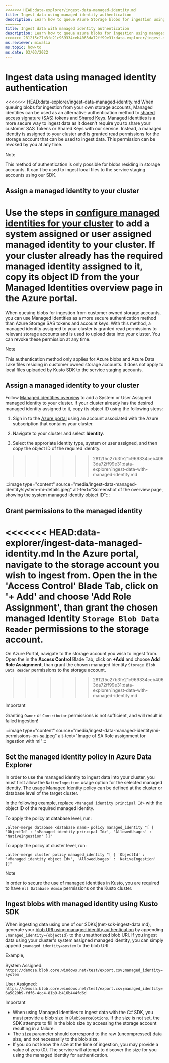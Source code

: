 ```yaml
---
<<<<<<< HEAD:data-explorer/ingest-data-managed-identity.md
title: Ingest data using managed identity authentication
description: Learn how to queue Azure Storage blobs for ingestion using managed identity authentication.
=======
title: Ingest data with managed identity authentication
description: Learn how to queue azure blobs for ingestion using managed identity instead of blob SAS or storage account key
>>>>>>> 2812f5c27b3fe21c969334ceb4063da72ff99e31:data-explorer/ingest-data-with-managed-identity.md
ms.reviewer: miwalia
ms.topic: how-to
ms.date: 03/03/2022
---
```


# Ingest data using managed identity authentication

<<<<<<< HEAD:data-explorer/ingest-data-managed-identity.md
When queuing blobs for ingestion from your own storage accounts, Managed identities can be used as an alternative authentication method to [shared access signature (SAS)](/azure/storage/common/storage-sas-overview) tokens and [Shared Keys](/rest/api/storageservices/authorize-with-shared-key). Managed identities is a more secure way to ingest data as it doesn't require you to share your customer SAS Tokens or Shared Keys with our service. Instead, a managed identity is assigned to your cluster and is granted read permissions for the storage account that can be used to ingest data. This permission can be revoked by you at any time.

> [!NOTE]
>
> This method of authentication is only possible for blobs residing in storage accounts. It can't be used to ingest local files to the service staging accounts using our SDK.

## Assign a managed identity to your cluster

Use the steps in [configure managed identities for your cluster](configure-managed-identities-cluster.md) to add a system assigned or user assigned managed identity to your cluster. If your cluster already has the required managed identity assigned to it, copy its object ID from the your Managed Identities overview page in the Azure portal.
=======
When queuing blobs for ingestion from customer owned storage accounts, you can use Managed Identities as a more secure authentication method than Azure Storage SAS tokens and account keys. With this method, a managed identity assigned to your cluster is granted read permissions to relevant storage accounts and is used to upload data into your cluster. You can revoke these permission at any time.

> [!NOTE]
>
> This authentication method only applies for Azure blobs and Azure Data Lake files residing in customer owned storage accounts. It does not apply to local files uploaded by Kusto SDK to the service staging accounts.

## Assign a managed identity to your cluster

Follow [Managed identities overview](managed-identities-overview.md) to add a System or User Assigned managed identity to your cluster.
If your cluster already has the desired managed identity assigned to it, copy its object ID using the following steps:

1. Sign in to the [Azure portal](https://portal.azure.com/) using an account associated with the Azure subscription that contains your cluster.

1. Navigate to your cluster and select **Identity**.
1. Select the approriate identity type, system or user assigned, and then copy the object ID of the required identity.
>>>>>>> 2812f5c27b3fe21c969334ceb4063da72ff99e31:data-explorer/ingest-data-with-managed-identity.md

:::image type="content" source="media/ingest-data-managed-identity/system-mi-details.jpeg" alt-text="Screenshot of the overview page, showing the system managed identity object ID":::

## Grant permissions to the managed identity

<<<<<<< HEAD:data-explorer/ingest-data-managed-identity.md
In the Azure portal, navigate to the storage account you wish to ingest from.
Open the in the 'Access Control' Blade Tab, click on '+ Add' and choose 'Add Role Assignment', than grant the chosen managed Identity `Storage Blob Data Reader` permissions to the storage account.
=======
On Azure Portal, navigate to the storage account you wish to ingest from. Open the in the **Access Control** Blade Tab, click on **+Add** and choose **Add Role Assignment**, than grant the chosen managed Identity `Storage Blob Data Reader` permissions to the storage account.
>>>>>>> 2812f5c27b3fe21c969334ceb4063da72ff99e31:data-explorer/ingest-data-with-managed-identity.md

> [!IMPORTANT]
>
> Granting `Owner` or `Contributor` permissions is not sufficient, and will result in failed ingestion!

:::image type="content" source="media/ingest-data-managed-identity/mi-permissions-on-sa.jpeg" alt-text="Image of SA Role assignment for ingestion with mi":::

## Set the managed identity policy in Azure Data Explorer

In order to use the managed identity to ingest data into your cluster, you must first allow the `NativeIngestion` usage option for the selected managed identity.
The usage Managed Identity policy can be defined at the cluster or database level of the target cluster.

In the following example, replace `<Managed identity principal Id>` with the object ID of the required managed identity.

To apply the policy at database level, run:

```kusto
.alter-merge database <database name> policy managed_identity "[ { 'ObjectId' : '<Managed identity principal Id>', 'AllowedUsages' : 'NativeIngestion' }]" 
```

To apply the policy at cluster level, run:

```kusto
.alter-merge cluster policy managed_identity "[ { 'ObjectId' : '<Managed identity object Id>', 'AllowedUsages' : 'NativeIngestion' }]" 
```

> [!NOTE]
>
> In order to secure the use of managed identities in Kusto, you are required to have `All Database Admin` permissions on the Kusto cluster.

## Ingest blobs with managed identity using Kusto SDK

When ingesting data using one of our SDKs](net-sdk-ingest-data.md), generate your [blob URI using managed identity authentication](kusto/api/connection-strings/storage-authentication-methods.md#managed-identity) by appending `;managed_identity={objectId}` to the unauthorized blob URI. If you ingest data using your cluster's system assigned managed identity, you can simply append `;managed_identity=system` to the blob URI.

Example,

System Assigned: `https://demosa.blob.core.windows.net/test/export.csv;managed_identity=system`

User Assigned: `https://demosa.blob.core.windows.net/test/export.csv;managed_identity=6a5820b9-fdf6-4cc4-81b9-b416b444fd6d`

> [!IMPORTANT]
>
> - When using Managed Identities to ingest data with the C# SDK, you must provide a blob size in `BlobSourceOptions`. If the size is not set, the SDK attempts to fill in the blob size by accessing the storage account resulting in a failure.
> - The `size` parameter should correspond to the raw (uncompressed) data size, and not necessarily to the blob size.
> - If you do not know the size at the time of ingestion, you may provide a value of zero (0). The service will attempt to discover the size for you using the managed identity for authentication.
